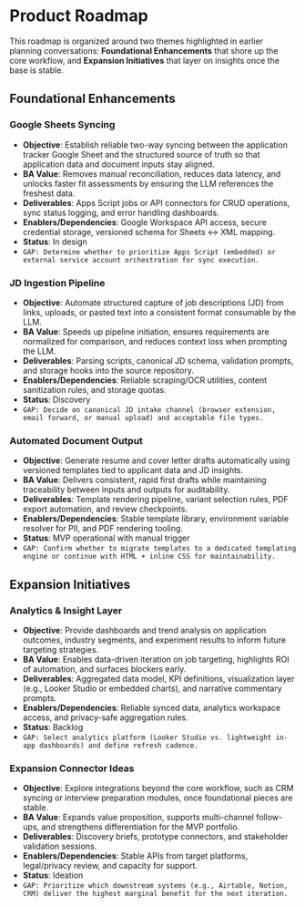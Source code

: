 # Product Roadmap

This roadmap is organized around two themes highlighted in earlier planning conversations: **Foundational Enhancements** that shore up the core workflow, and **Expansion Initiatives** that layer on insights once the base is stable.

## Foundational Enhancements

### Google Sheets Syncing
- **Objective**: Establish reliable two-way syncing between the application tracker Google Sheet and the structured source of truth so that application data and document inputs stay aligned.
- **BA Value**: Removes manual reconciliation, reduces data latency, and unlocks faster fit assessments by ensuring the LLM references the freshest data.
- **Deliverables**: Apps Script jobs or API connectors for CRUD operations, sync status logging, and error handling dashboards.
- **Enablers/Dependencies**: Google Workspace API access, secure credential storage, versioned schema for Sheets ↔ XML mapping.
- **Status**: In design
- `GAP: Determine whether to prioritize Apps Script (embedded) or external service account orchestration for sync execution.`

### JD Ingestion Pipeline
- **Objective**: Automate structured capture of job descriptions (JD) from links, uploads, or pasted text into a consistent format consumable by the LLM.
- **BA Value**: Speeds up pipeline initiation, ensures requirements are normalized for comparison, and reduces context loss when prompting the LLM.
- **Deliverables**: Parsing scripts, canonical JD schema, validation prompts, and storage hooks into the source repository.
- **Enablers/Dependencies**: Reliable scraping/OCR utilities, content sanitization rules, and storage quotas.
- **Status**: Discovery
- `GAP: Decide on canonical JD intake channel (browser extension, email forward, or manual upload) and acceptable file types.`

### Automated Document Output
- **Objective**: Generate resume and cover letter drafts automatically using versioned templates tied to applicant data and JD insights.
- **BA Value**: Delivers consistent, rapid first drafts while maintaining traceability between inputs and outputs for auditability.
- **Deliverables**: Template rendering pipeline, variant selection rules, PDF export automation, and review checkpoints.
- **Enablers/Dependencies**: Stable template library, environment variable resolver for PII, and PDF rendering tooling.
- **Status**: MVP operational with manual trigger
- `GAP: Confirm whether to migrate templates to a dedicated templating engine or continue with HTML + inline CSS for maintainability.`

## Expansion Initiatives

### Analytics & Insight Layer
- **Objective**: Provide dashboards and trend analysis on application outcomes, industry segments, and experiment results to inform future targeting strategies.
- **BA Value**: Enables data-driven iteration on job targeting, highlights ROI of automation, and surfaces blockers early.
- **Deliverables**: Aggregated data model, KPI definitions, visualization layer (e.g., Looker Studio or embedded charts), and narrative commentary prompts.
- **Enablers/Dependencies**: Reliable synced data, analytics workspace access, and privacy-safe aggregation rules.
- **Status**: Backlog
- `GAP: Select analytics platform (Looker Studio vs. lightweight in-app dashboards) and define refresh cadence.`

### Expansion Connector Ideas
- **Objective**: Explore integrations beyond the core workflow, such as CRM syncing or interview preparation modules, once foundational pieces are stable.
- **BA Value**: Expands value proposition, supports multi-channel follow-ups, and strengthens differentiation for the MVP portfolio.
- **Deliverables**: Discovery briefs, prototype connectors, and stakeholder validation sessions.
- **Enablers/Dependencies**: Stable APIs from target platforms, legal/privacy review, and capacity for support.
- **Status**: Ideation
- `GAP: Prioritize which downstream systems (e.g., Airtable, Notion, CRM) deliver the highest marginal benefit for the next iteration.`
